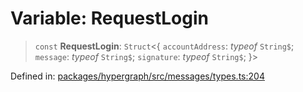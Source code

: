 # Variable: RequestLogin

> `const` **RequestLogin**: `Struct`\<\{ `accountAddress`: *typeof* `String$`; `message`: *typeof* `String$`; `signature`: *typeof* `String$`; \}\>

Defined in: [packages/hypergraph/src/messages/types.ts:204](https://github.com/hashirpm/hypergraph/blob/ab4ea1cdb9430798142e0d735aac9d31c2cf0ae0/packages/hypergraph/src/messages/types.ts#L204)
